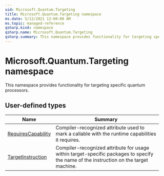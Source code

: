 ```yaml
---
uid: Microsoft.Quantum.Targeting
title: Microsoft.Quantum.Targeting namespace
ms.date: 5/12/2021 12:00:00 AM
ms.topic: managed-reference
qsharp.kind: namespace
qsharp.name: Microsoft.Quantum.Targeting
qsharp.summary: This namespace provides functionality for targeting specific quantum processors.
---
```


# Microsoft.Quantum.Targeting namespace

This namespace provides functionality for targeting specific quantum processors.


<!-- summaries -->



## User-defined types

| Name | Summary |
|------|---------|
|[RequiresCapability](xref:Microsoft.Quantum.Targeting.RequiresCapability) |Compiler-recognized attribute used to mark a callable with the runtime capabilities it requires. |
|[TargetInstruction](xref:Microsoft.Quantum.Targeting.TargetInstruction) |Compiler-recognized attribute for usage within target-specific packages to specify the name of the instruction on the target machine. |
<!-- /summaries -->
